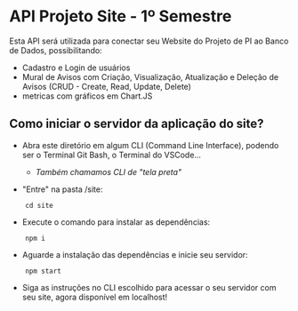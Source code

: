 # API Projeto Site - 1º Semestre
Esta API será utilizada para conectar seu Website do Projeto de PI ao Banco de Dados, possibilitando:

- Cadastro e Login de usuários
- Mural de Avisos com Criação, Visualização, Atualização e Deleção de Avisos (CRUD - Create, Read, Update, Delete) 
- metricas com gráficos em Chart.JS

## Como iniciar o servidor da aplicação do site?

- Abra este diretório em algum CLI (Command Line Interface), podendo ser o Terminal Git Bash, o Terminal do VSCode...
    -  _Também chamamos CLI de "tela preta"_

- "Entre" na pasta /site:

```
    cd site
```

- Execute o comando para instalar as dependências:

```
    npm i
```

- Aguarde a instalação das dependências e inicie seu servidor:

```
    npm start
```

- Siga as instruções no CLI escolhido para acessar o seu servidor com seu site, agora disponível em localhost!